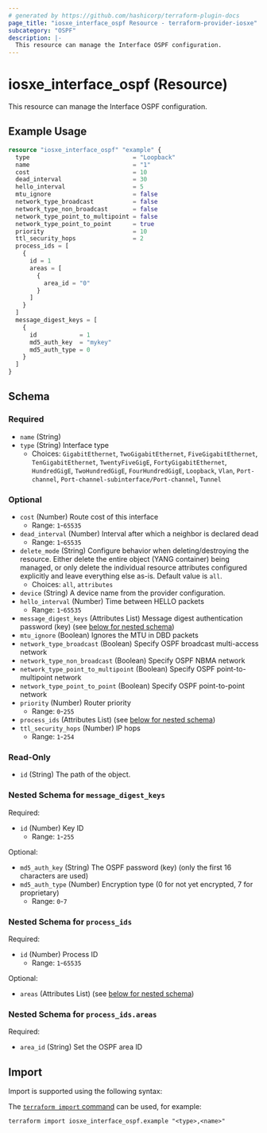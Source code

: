 ```yaml
---
# generated by https://github.com/hashicorp/terraform-plugin-docs
page_title: "iosxe_interface_ospf Resource - terraform-provider-iosxe"
subcategory: "OSPF"
description: |-
  This resource can manage the Interface OSPF configuration.
---
```


# iosxe_interface_ospf (Resource)

This resource can manage the Interface OSPF configuration.

## Example Usage

```terraform
resource "iosxe_interface_ospf" "example" {
  type                             = "Loopback"
  name                             = "1"
  cost                             = 10
  dead_interval                    = 30
  hello_interval                   = 5
  mtu_ignore                       = false
  network_type_broadcast           = false
  network_type_non_broadcast       = false
  network_type_point_to_multipoint = false
  network_type_point_to_point      = true
  priority                         = 10
  ttl_security_hops                = 2
  process_ids = [
    {
      id = 1
      areas = [
        {
          area_id = "0"
        }
      ]
    }
  ]
  message_digest_keys = [
    {
      id            = 1
      md5_auth_key  = "mykey"
      md5_auth_type = 0
    }
  ]
}
```

<!-- schema generated by tfplugindocs -->
## Schema

### Required

- `name` (String)
- `type` (String) Interface type
  - Choices: `GigabitEthernet`, `TwoGigabitEthernet`, `FiveGigabitEthernet`, `TenGigabitEthernet`, `TwentyFiveGigE`, `FortyGigabitEthernet`, `HundredGigE`, `TwoHundredGigE`, `FourHundredGigE`, `Loopback`, `Vlan`, `Port-channel`, `Port-channel-subinterface/Port-channel`, `Tunnel`

### Optional

- `cost` (Number) Route cost of this interface
  - Range: `1`-`65535`
- `dead_interval` (Number) Interval after which a neighbor is declared dead
  - Range: `1`-`65535`
- `delete_mode` (String) Configure behavior when deleting/destroying the resource. Either delete the entire object (YANG container) being managed, or only delete the individual resource attributes configured explicitly and leave everything else as-is. Default value is `all`.
  - Choices: `all`, `attributes`
- `device` (String) A device name from the provider configuration.
- `hello_interval` (Number) Time between HELLO packets
  - Range: `1`-`65535`
- `message_digest_keys` (Attributes List) Message digest authentication password (key) (see [below for nested schema](#nestedatt--message_digest_keys))
- `mtu_ignore` (Boolean) Ignores the MTU in DBD packets
- `network_type_broadcast` (Boolean) Specify OSPF broadcast multi-access network
- `network_type_non_broadcast` (Boolean) Specify OSPF NBMA network
- `network_type_point_to_multipoint` (Boolean) Specify OSPF point-to-multipoint network
- `network_type_point_to_point` (Boolean) Specify OSPF point-to-point network
- `priority` (Number) Router priority
  - Range: `0`-`255`
- `process_ids` (Attributes List) (see [below for nested schema](#nestedatt--process_ids))
- `ttl_security_hops` (Number) IP hops
  - Range: `1`-`254`

### Read-Only

- `id` (String) The path of the object.

<a id="nestedatt--message_digest_keys"></a>
### Nested Schema for `message_digest_keys`

Required:

- `id` (Number) Key ID
  - Range: `1`-`255`

Optional:

- `md5_auth_key` (String) The OSPF password (key) (only the first 16 characters are used)
- `md5_auth_type` (Number) Encryption type (0 for not yet encrypted, 7 for proprietary)
  - Range: `0`-`7`


<a id="nestedatt--process_ids"></a>
### Nested Schema for `process_ids`

Required:

- `id` (Number) Process ID
  - Range: `1`-`65535`

Optional:

- `areas` (Attributes List) (see [below for nested schema](#nestedatt--process_ids--areas))

<a id="nestedatt--process_ids--areas"></a>
### Nested Schema for `process_ids.areas`

Required:

- `area_id` (String) Set the OSPF area ID

## Import

Import is supported using the following syntax:

The [`terraform import` command](https://developer.hashicorp.com/terraform/cli/commands/import) can be used, for example:

```shell
terraform import iosxe_interface_ospf.example "<type>,<name>"
```
